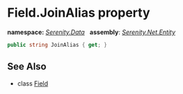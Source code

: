 # Field.JoinAlias property
**namespace:** *[Serenity.Data](../../README.md#serenity.data-namespace)*   **assembly**: *[Serenity.Net.Entity](../../README.md)*

```csharp
public string JoinAlias { get; }
```

## See Also

* class [Field](../Field.md)